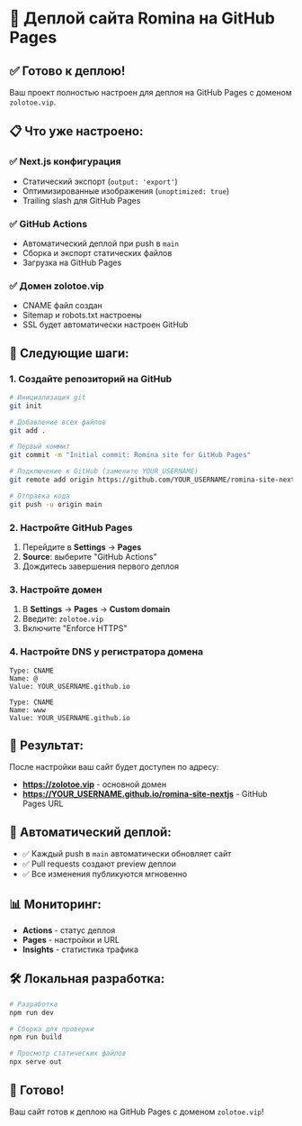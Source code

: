 # 🚀 Деплой сайта Romina на GitHub Pages

## ✅ Готово к деплою!

Ваш проект полностью настроен для деплоя на GitHub Pages с доменом `zolotoe.vip`.

## 📋 Что уже настроено:

### ✅ Next.js конфигурация

- Статический экспорт (`output: 'export'`)
- Оптимизированные изображения (`unoptimized: true`)
- Trailing slash для GitHub Pages

### ✅ GitHub Actions

- Автоматический деплой при push в `main`
- Сборка и экспорт статических файлов
- Загрузка на GitHub Pages

### ✅ Домен zolotoe.vip

- CNAME файл создан
- Sitemap и robots.txt настроены
- SSL будет автоматически настроен GitHub

## 🚀 Следующие шаги:

### 1. Создайте репозиторий на GitHub

```bash
# Инициализация git
git init

# Добавление всех файлов
git add .

# Первый коммит
git commit -m "Initial commit: Romina site for GitHub Pages"

# Подключение к GitHub (замените YOUR_USERNAME)
git remote add origin https://github.com/YOUR_USERNAME/romina-site-nextjs.git

# Отправка кода
git push -u origin main
```

### 2. Настройте GitHub Pages

1. Перейдите в **Settings** → **Pages**
2. **Source**: выберите "GitHub Actions"
3. Дождитесь завершения первого деплоя

### 3. Настройте домен

1. В **Settings** → **Pages** → **Custom domain**
2. Введите: `zolotoe.vip`
3. Включите "Enforce HTTPS"

### 4. Настройте DNS у регистратора домена

```
Type: CNAME
Name: @
Value: YOUR_USERNAME.github.io

Type: CNAME
Name: www
Value: YOUR_USERNAME.github.io
```

## 🎯 Результат:

После настройки ваш сайт будет доступен по адресу:

- **https://zolotoe.vip** - основной домен
- **https://YOUR_USERNAME.github.io/romina-site-nextjs** - GitHub Pages URL

## 🔄 Автоматический деплой:

- ✅ Каждый push в `main` автоматически обновляет сайт
- ✅ Pull requests создают preview деплои
- ✅ Все изменения публикуются мгновенно

## 📊 Мониторинг:

- **Actions** - статус деплоя
- **Pages** - настройки и URL
- **Insights** - статистика трафика

## 🛠️ Локальная разработка:

```bash
# Разработка
npm run dev

# Сборка для проверки
npm run build

# Просмотр статических файлов
npx serve out
```

## 🎉 Готово!

Ваш сайт готов к деплою на GitHub Pages с доменом `zolotoe.vip`!
